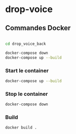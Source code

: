 # drop-voice

## Commandes Docker
```bash

cd drop_voice_back

docker-compose down
docker-compose up --build

```

### Start le container
```bash
docker-compose up --build
```
### Stop le container
```bash
docker-compose down
```

### Build
```bash
docker build .
```
